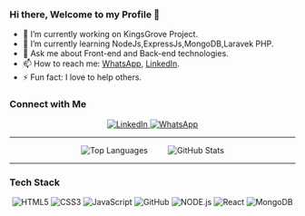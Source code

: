 
### Hi there, Welcome to my Profile 👋
- :telescope: I’m currently working on KingsGrove Project.
- :seedling: I’m currently learning NodeJs,ExpressJs,MongoDB,Laravek PHP.
- :speech_balloon: Ask me about Front-end and Back-end technologies.
- :mailbox: How to reach me: [WhatsApp](wa.me/+923419319429), [LinkedIn](https://www.linkedin.com/in/sajid-bashir-5548aa259).
- :zap: Fun fact: I love to help others.
### Connect with Me
<p align="center">
  <a href="https://www.linkedin.com/in/sajid-bashir-5548aa259">
    <img alt="LinkedIn" src="https://img.shields.io/badge/LinkedIn-Connect-blue">
  </a>
  <a href="wa.me/+923419319429">
    <img alt="WhatsApp" src="https://img.shields.io/badge/WhatsApp-Message-green">
  </a>
</p>

---
<p align="center">
  <img src="https://github-readme-stats.vercel.app/api/top-langs/?username=Sajid399&layout=pie" alt="Top Languages" />
  <!-- Add some space between the images -->
  &nbsp;&nbsp;&nbsp;&nbsp;&nbsp;&nbsp;&nbsp;
  <img src="https://github-readme-stats.vercel.app/api?username=Sajid399&show_icons=true&theme=radical" alt="GitHub Stats" />
</p>

---

### Tech Stack
<p align="center">
<img alt="HTML5" src="https://img.shields.io/badge/HTML5-%23fca9ae.svg?style=for-the-badge&logo=html5&logoColor=140200"/>
<img alt="CSS3" src="https://img.shields.io/badge/CSS3-%23ffd2ce.svg?style=for-the-badge&logo=css3&logoColor=140200"/>
<img alt="JavaScript" src="https://img.shields.io/badge/JavaScript-%23e4626b.svg?style=for-the-badge&logo=javascript&logoColor=%23F7DF1E"/>
<img alt="GitHub" src="https://img.shields.io/badge/GitHub-%23e4626b.svg?style=for-the-badge&logo=github&logoColor=140200"/>
<img alt="NODE.js" src="https://img.shields.io/badge/Node.js-%23339933.svg?style=for-the-badge&logo=node.js&logoColor=white"/>
<img alt="React" src="https://img.shields.io/badge/React-%2361DAFB.svg?style=for-the-badge&logo=react&logoColor=white"/>
<img alt="MongoDB" src="https://img.shields.io/badge/MongoDB-%234ea94b.svg?style=for-the-badge&logo=mongodb&logoColor=white"/>
</p>






